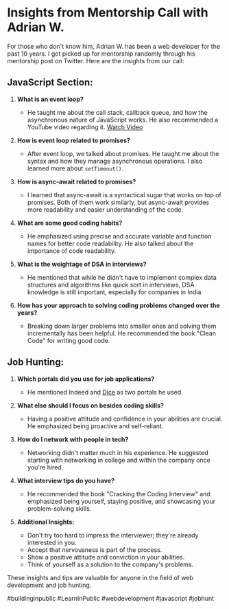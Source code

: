 # Insights from Mentorship Call with Adrian W.

For those who don't know him, Adrian W. has been a web developer for the past 10 years. I got picked up for mentorship randomly through his mentorship post on Twitter. Here are the insights from our call:

## JavaScript Section:

1. **What is an event loop?**
   - He taught me about the call stack, callback queue, and how the asynchronous nature of JavaScript works. He also recommended a YouTube video regarding it. [Watch Video](https://youtu.be/8aGhZQkoFbQ)

2. **How is event loop related to promises?**
   - After event loop, we talked about promises. He taught me about the syntax and how they manage asynchronous operations. I also learned more about `setTimeout()`.

3. **How is async-await related to promises?**
   - I learned that async-await is a syntactical sugar that works on top of promises. Both of them work similarly, but async-await provides more readability and easier understanding of the code.

4. **What are some good coding habits?**
   - He emphasized using precise and accurate variable and function names for better code readability. He also talked about the importance of code readability.

5. **What is the weightage of DSA in interviews?**
   - He mentioned that while he didn't have to implement complex data structures and algorithms like quick sort in interviews, DSA knowledge is still important, especially for companies in India.

6. **How has your approach to solving coding problems changed over the years?**
   - Breaking down larger problems into smaller ones and solving them incrementally has been helpful. He recommended the book "Clean Code" for writing good code.

## Job Hunting:

1. **Which portals did you use for job applications?**
   - He mentioned Indeed and [Dice](https://dice.com) as two portals he used.

2. **What else should I focus on besides coding skills?**
   - Having a positive attitude and confidence in your abilities are crucial. He emphasized being proactive and self-reliant.

3. **How do I network with people in tech?**
   - Networking didn't matter much in his experience. He suggested starting with networking in college and within the company once you're hired.

4. **What interview tips do you have?**
   - He recommended the book "Cracking the Coding Interview" and emphasized being yourself, staying positive, and showcasing your problem-solving skills.

5. **Additional Insights:**
   - Don't try too hard to impress the interviewer; they're already interested in you.
   - Accept that nervousness is part of the process.
   - Show a positive attitude and conviction in your abilities.
   - Think of yourself as a solution to the company's problems.

These insights and tips are valuable for anyone in the field of web development and job hunting.

#buildinginpublic #LearnInPublic #webdevelopment #javascript #jobhunt
